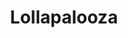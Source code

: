 ---
title: Lollapalooza
crosslinks:
- youtubefactsbot
- u_imguralbumbot
- bonnaroo
- youtubot
- Coachella
- chicago
- chicagoEDM
- HangoutFest
- JeopardyQBot
- Art
- tmsbmeta
- '2013'
- MassdropBot
- PembertonFestival
- osheaga
- wayhome
- FosterThePeople
- ok768
- festivals
- OutsideLands
---